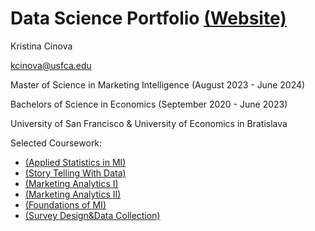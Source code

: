 # Data Science Portfolio <a href="https://www.datascienceportfol.io/kristinacinova">(Website)</a>

Kristina Cinova

kcinova@usfca.edu

Master of Science in Marketing Intelligence (August 2023 - June 2024)

Bachelors of Science in Economics (September 2020 - June 2023)

University of San Francisco & University of Economics in Bratislava

Selected Coursework:

* <a href="https://catalog.usfca.edu/preview_course_nopop.php?catoid=39&coid=575333&_gl=1*1nrdsgk*_gcl_au*MTY2OTAyODUzLjE3MjE2ODQxNTc.*FPAU*MTY2OTAyODUzLjE3MjE2ODQxNTc.*_ga*MTk4MjA5NTYzOS4xNzIwMDM3NjE1*_ga_J3HJ7NQ7GM*MTcyMTY4NDE1Ni4xLjAuMTcyMTY4NDE2Mi4wLjAuMjgyNjY0MDA3*_fplc*S1BJWjAzQiUyQjVZcjdFQW1JUDlTa0tVREk3clVWTWFqY2E4SSUyRnM2VXBxeHhNSUtMaXdodThUWDdVZTh6YmtjajJlajNFeTR5Nk1QRVB5amJ3anJlWlJ2dzVPUW5UZFdLJTJCSngzSmQxZ0hiMzFDRUU0aDVKenpaWlRhaDRPZHF3JTNEJTNE">(Applied Statistics in MI)</a>
* <a href="https://catalog.usfca.edu/preview_course_nopop.php?catoid=39&coid=575337&_gl=1*1ly7nbq*_gcl_au*MTY2OTAyODUzLjE3MjE2ODQxNTc.*FPAU*MTY2OTAyODUzLjE3MjE2ODQxNTc.*_ga*MTk4MjA5NTYzOS4xNzIwMDM3NjE1*_ga_J3HJ7NQ7GM*MTcyMTY4NDE1Ni4xLjEuMTcyMTY4NDIxNi4wLjAuMjgyNjY0MDA3*_fplc*S1BJWjAzQiUyQjVZcjdFQW1JUDlTa0tVREk3clVWTWFqY2E4SSUyRnM2VXBxeHhNSUtMaXdodThUWDdVZTh6YmtjajJlajNFeTR5Nk1QRVB5amJ3anJlWlJ2dzVPUW5UZFdLJTJCSngzSmQxZ0hiMzFDRUU0aDVKenpaWlRhaDRPZHF3JTNEJTNE">(Story Telling With Data)</a>
* <a href="https://catalog.usfca.edu/preview_course_nopop.php?catoid=39&coid=575338&_gl=1*toaray*_gcl_au*MTY2OTAyODUzLjE3MjE2ODQxNTc.*FPAU*MTY2OTAyODUzLjE3MjE2ODQxNTc.*_ga*MTk4MjA5NTYzOS4xNzIwMDM3NjE1*_ga_J3HJ7NQ7GM*MTcyMTY4NDE1Ni4xLjEuMTcyMTY4NDIxNi4wLjAuMjgyNjY0MDA3*_fplc*S1BJWjAzQiUyQjVZcjdFQW1JUDlTa0tVREk3clVWTWFqY2E4SSUyRnM2VXBxeHhNSUtMaXdodThUWDdVZTh6YmtjajJlajNFeTR5Nk1QRVB5amJ3anJlWlJ2dzVPUW5UZFdLJTJCSngzSmQxZ0hiMzFDRUU0aDVKenpaWlRhaDRPZHF3JTNEJTNE">(Marketing Analytics I)</a>
* <a href="https://catalog.usfca.edu/preview_course_nopop.php?catoid=39&coid=575339&_gl=1*toaray*_gcl_au*MTY2OTAyODUzLjE3MjE2ODQxNTc.*FPAU*MTY2OTAyODUzLjE3MjE2ODQxNTc.*_ga*MTk4MjA5NTYzOS4xNzIwMDM3NjE1*_ga_J3HJ7NQ7GM*MTcyMTY4NDE1Ni4xLjEuMTcyMTY4NDIxNi4wLjAuMjgyNjY0MDA3*_fplc*S1BJWjAzQiUyQjVZcjdFQW1JUDlTa0tVREk3clVWTWFqY2E4SSUyRnM2VXBxeHhNSUtMaXdodThUWDdVZTh6YmtjajJlajNFeTR5Nk1QRVB5amJ3anJlWlJ2dzVPUW5UZFdLJTJCSngzSmQxZ0hiMzFDRUU0aDVKenpaWlRhaDRPZHF3JTNEJTNE">(Marketing Analytics II)</a>
* <a href="https://catalog.usfca.edu/preview_course_nopop.php?catoid=39&coid=575331&_gl=1*w5ft1m*_gcl_au*MTY2OTAyODUzLjE3MjE2ODQxNTc.*FPAU*MTY2OTAyODUzLjE3MjE2ODQxNTc.*_ga*MTk4MjA5NTYzOS4xNzIwMDM3NjE1*_ga_J3HJ7NQ7GM*MTcyMTY4NDE1Ni4xLjEuMTcyMTY4NDQ3MS4wLjAuMjgyNjY0MDA3*_fplc*S1BJWjAzQiUyQjVZcjdFQW1JUDlTa0tVREk3clVWTWFqY2E4SSUyRnM2VXBxeHhNSUtMaXdodThUWDdVZTh6YmtjajJlajNFeTR5Nk1QRVB5amJ3anJlWlJ2dzVPUW5UZFdLJTJCSngzSmQxZ0hiMzFDRUU0aDVKenpaWlRhaDRPZHF3JTNEJTNE">(Foundations of MI)</a>
* <a href="https://catalog.usfca.edu/preview_course_nopop.php?catoid=39&coid=575334&_gl=1*1evbp0m*_gcl_au*MTY2OTAyODUzLjE3MjE2ODQxNTc.*FPAU*MTY2OTAyODUzLjE3MjE2ODQxNTc.*_ga*MTk4MjA5NTYzOS4xNzIwMDM3NjE1*_ga_J3HJ7NQ7GM*MTcyMTY4NDE1Ni4xLjEuMTcyMTY4NDUyNC4wLjAuMjgyNjY0MDA3*_fplc*S1BJWjAzQiUyQjVZcjdFQW1JUDlTa0tVREk3clVWTWFqY2E4SSUyRnM2VXBxeHhNSUtMaXdodThUWDdVZTh6YmtjajJlajNFeTR5Nk1QRVB5amJ3anJlWlJ2dzVPUW5UZFdLJTJCSngzSmQxZ0hiMzFDRUU0aDVKenpaWlRhaDRPZHF3JTNEJTNE">(Survey Design&Data Collection)</a>

